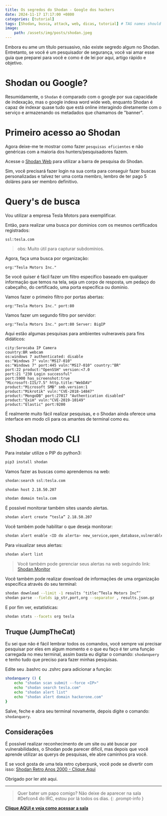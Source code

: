 ```yaml
---
title: Os segredos do Shodan - Google dos hackers
date: 2024-11-17 17:17:00 +0800
categories: [tutorial]
tags: [Shodan, busca, attack, web, dicas, tutorial] # TAG names should always be lowercase
image:
    path: /assets/img/posts/shodan.jpeg
---
```


Embora eu ame um título persuasivo, não existe segredo algum no Shodan. Entretanto, se você é um pesquisador de segurança, você vai amar esse guia que preparei para você e como é de lei por aqui, artigo rápido e objetivo.

# Shodan ou Google?

Resumidamente, o `Shodan` é comparado com o google por sua capacidade de indexação, mas o google indexa word wide web, enquanto Shodan é capaz de indexar quase tudo que está online interagindo diretamente com o serviço e armazenando os metadados que chamamos de "banner".

# Primeiro acesso ao Shodan

Agora deixe-me te mostrar como fazer `pesquisas eficientes` e não genéricas com a maioria dos hunters/pesquisadores fazem.

Acesse o [Shodan Web](https://account.shodan.io/login?continue=http%3A%2F%2Fwww.shodan.io%2Fdashboard) para utilizar a barra de pesquisa do Shodan.

Sim, você precisará fazer login na sua conta para conseguir fazer buscas personalizadas e talvez ter uma conta membro, lembro de ter pago 5 doláres para ser membro definitivo.

# Query's de busca

Vou utilizar a empresa Tesla Motors para exemplificar.

Então, para realizar uma busca por dominios com os mesmos certificados registrados:

```text
ssl:tesla.com
```

> obs: Muito útil para capturar subdomínios.

Agora, faça uma busca por organização:
```text
org:"Tesla Motors Inc."
```

Se você quiser é fácil fazer um filtro específico baseado em qualquer informação que temos na tela, seja um corpo de resposta, um pedaço do cabeçalho, do certificado, uma porta específica ou dominio.

Vamos fazer o primeiro filtro por portas abertas:
```text
org:"Tesla Motors Inc." port:80
```

Vamos fazer um segundo filtro por servidor:
```text
org:"Tesla Motors Inc." port:80 Server: BigIP
```

Aqui estão algumas pesquisas para ambientes vulneraveis para fins didáticos:

```text
city:Sorocaba IP Camera
country:BR webcam
os:windows 7 authenticated: disable
os:"Windows 7" vuln:"MS17-010"
os:"Windows 7" port:445 vuln:"MS17-010" country:"BR"
port:22 product:"OpenSSH" version:<7.0
port:21 "230 Login successful"
port:5900 has_screenshot:true
"Microsoft-IIS/7.5" http.title:"WebDAV"
product:"Microsoft SMB" smb.version:1
product:"Mikrotik" vuln:"CVE-2018-14847"
product:"MongoDB" port:27017 "Authentication disabled"
product:"Exim" vuln:"CVE-2019-10149"
product:"Elastic" port:9200
```

É realmente muito fácil realizar pesquisas, e o Shodan ainda oferece uma interface em modo cli para os amantes de terminal como eu.

# Shodan modo CLI

Para instalar utilize o PIP do python3:

```bash
pip3 install shodan
```

Vamos fazer as buscas como aprendemos na web:

```bash
shodan:search ssl:tesla.com
```

```bash
shodan host 2.18.50.207
```

```bash
shodan domain tesla.com
```

É possível monitorar também sites usando alertas.

```bash
shodan alert create “tesla” 2.18.50.207
```

Você também pode habilitar o que deseja monitorar:

```bash
shodan alert enable <ID do alerta> new_service,open_database,vulnerable,ssl_expired,internet_scanner,uncommon
```

Para visualizar seus alertas:
```bash
shodan alert list
```

> Você também pode gerenciar seus alertas na web seguindo link: [Shodan Monitor](https://monitor.shodan.io/dashboard)


Você também pode realizar download de informações de uma organização específica através do seu terminal:

```bash
shodan download --limit -1 results ‘title:”Tesla Motors Inc”’
shodan parse --fields ip_str,port,org --separator , results.json.gz
```

E por fim ver, estatísticas:

```bash
shodan stats --facets org tesla
```
## Truque (JumpTheCat)

Eu sei que não é fácil lembrar todos os comandos, você sempre vai precisar pesquisar por eles em algum momento e o que eu faço é ter uma função carregada no meu terminal, assim basta eu digitar o comando: `shodanquery` e tenho tudo que preciso para fazer minhas pesquisas.

Edite seu .bashrc ou .zshrc para adicionar a função:

```bash
shodanquery () {
	echo "shodan scan submit --force <IP>"
	echo "shodan search tesla.com"
	echo "shodan alert list"
	echo "shodan alert domain hackerone.com"
}
```
Salve, feche e abra seu terminal novamente, depois digite o comando: `shodanquery`.

## Considerações

É possível realizar reconhecimento de um site ou até buscar por vulnerabilidades, o Shodan pode parecer dificil, mas depois que você aprende utilizar as querys de pesquisas, ele abre caminhos pra você.

E se você gosta de uma tela retro cyberpunk, você pode se divertir com isso: [Shodan Retro Anos 2000 - Clique Aqui](https://2000.shodan.io)

Obrigado por ler até aqui.

---

> Quer bater um papo comigo? Não deixe de aparecer na sala #Defcon4 do IRC, estou por lá todos os dias.
{: .prompt-info }

[**Clique AQUI e veja como acessar a sala**](/posts/fale-comigo-canal-irc/)
